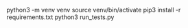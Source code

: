 python3 -m venv venv
source venv/bin/activate
pip3 install -r requirements.txt
python3 run_tests.py
